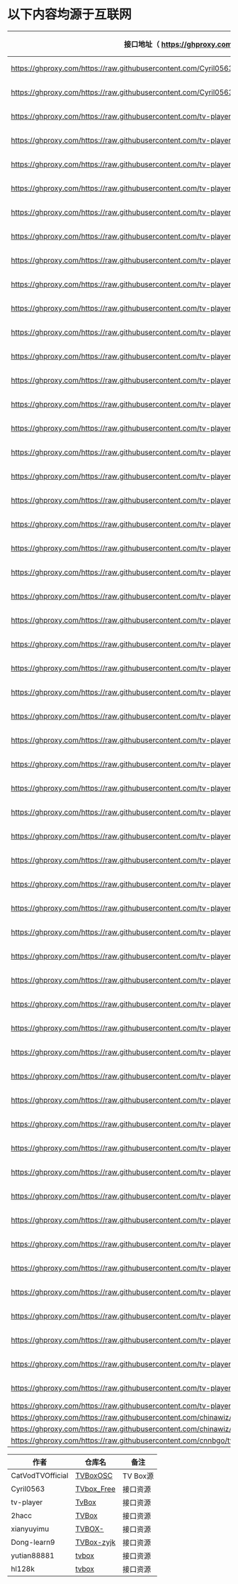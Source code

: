 # 以下内容均源于互联网

接口地址（  https://ghproxy.com/  ）|类型
----|----
https://ghproxy.com/https://raw.githubusercontent.com/Cyril0563/lanjing_live/main/TVbox_Free/biu.txt|影视
https://ghproxy.com/https://raw.githubusercontent.com/Cyril0563/lanjing_live/main/TVbox_Free/tv.txt|影视
https://ghproxy.com/https://raw.githubusercontent.com/tv-player/tvbox-line/main/tv/ptest.json|影视
https://ghproxy.com/https://raw.githubusercontent.com/tv-player/tvbox-line/main/tv/j3zp.json|影视
https://ghproxy.com/https://raw.githubusercontent.com/tv-player/tvbox-line/main/tv/ikbb.json|影视
https://ghproxy.com/https://raw.githubusercontent.com/tv-player/tvbox-line/main/tv/fj.json|影视
https://ghproxy.com/https://raw.githubusercontent.com/tv-player/tvbox-line/main/tv/xymc.json|影视
https://ghproxy.com/https://raw.githubusercontent.com/tv-player/tvbox-line/main/tv/g6qm.json|影视
https://ghproxy.com/https://raw.githubusercontent.com/tv-player/tvbox-line/main/tv/1pw8.json|影视
https://ghproxy.com/https://raw.githubusercontent.com/tv-player/tvbox-line/main/tv/pnzh.json|影视
https://ghproxy.com/https://raw.githubusercontent.com/tv-player/tvbox-line/main/tv/kcel.json|影视
https://ghproxy.com/https://raw.githubusercontent.com/tv-player/tvbox-line/main/tv/pyn.json|影视
https://ghproxy.com/https://raw.githubusercontent.com/tv-player/tvbox-line/main/tv/eib3.json|影视
https://ghproxy.com/https://raw.githubusercontent.com/tv-player/tvbox-line/main/tv/7l7n.json|影视
https://ghproxy.com/https://raw.githubusercontent.com/tv-player/tvbox-line/main/tv/5tbo.json|影视
https://ghproxy.com/https://raw.githubusercontent.com/tv-player/tvbox-line/main/tv/5vdu.json|影视
https://ghproxy.com/https://raw.githubusercontent.com/tv-player/tvbox-line/main/tv/p6w5.json|影视
https://ghproxy.com/https://raw.githubusercontent.com/tv-player/tvbox-line/main/tv/ptest.json|影视
https://ghproxy.com/https://raw.githubusercontent.com/tv-player/tvbox-line/main/tv/j3zp.json|影视
https://ghproxy.com/https://raw.githubusercontent.com/tv-player/tvbox-line/main/tv/ikbb.json|影视
https://ghproxy.com/https://raw.githubusercontent.com/tv-player/tvbox-line/main/tv/fj.json|影视
https://ghproxy.com/https://raw.githubusercontent.com/tv-player/tvbox-line/main/tv/xymc.json|影视
https://ghproxy.com/https://raw.githubusercontent.com/tv-player/tvbox-line/main/tv/g6qm.json|影视
https://ghproxy.com/https://raw.githubusercontent.com/tv-player/tvbox-line/main/tv/1pw8.json|影视
https://ghproxy.com/https://raw.githubusercontent.com/tv-player/tvbox-line/main/tv/pnzh.json|影视
https://ghproxy.com/https://raw.githubusercontent.com/tv-player/tvbox-line/main/tv/kcel.json|影视
https://ghproxy.com/https://raw.githubusercontent.com/tv-player/tvbox-line/main/tv/pyn.json|影视
https://ghproxy.com/https://raw.githubusercontent.com/tv-player/tvbox-line/main/tv/eib3.json|影视
https://ghproxy.com/https://raw.githubusercontent.com/tv-player/tvbox-line/main/tv/7l7n.json|影视
https://ghproxy.com/https://raw.githubusercontent.com/tv-player/tvbox-line/main/tv/5tbo.json|影视
https://ghproxy.com/https://raw.githubusercontent.com/tv-player/tvbox-line/main/tv/5vdu.json|影视
https://ghproxy.com/https://raw.githubusercontent.com/tv-player/tvbox-line/main/tv/p6w5.json|影视
https://ghproxy.com/https://raw.githubusercontent.com/tv-player/tvbox-line/main/tv/hp75.json|影视
https://ghproxy.com/https://raw.githubusercontent.com/tv-player/tvbox-line/main/tv/dy4v.json|影视
https://ghproxy.com/https://raw.githubusercontent.com/tv-player/tvbox-line/main/tv/sky3.json|影视
https://ghproxy.com/https://raw.githubusercontent.com/tv-player/tvbox-line/main/tv/ns66.json|影视
https://ghproxy.com/https://raw.githubusercontent.com/tv-player/tvbox-line/main/tv/fzns.json|影视
https://ghproxy.com/https://raw.githubusercontent.com/tv-player/tvbox-line/main/tv/pb9c.json|影视
https://ghproxy.com/https://raw.githubusercontent.com/tv-player/tvbox-line/main/tv/fuli.json|影视
https://ghproxy.com/https://raw.githubusercontent.com/tv-player/tvbox-line/main/tv/ypfe.json|影视
https://ghproxy.com/https://raw.githubusercontent.com/tv-player/tvbox-line/main/tv/gv97.json|影视
https://ghproxy.com/https://raw.githubusercontent.com/tv-player/tvbox-line/main/tv/489x.json|影视
https://ghproxy.com/https://raw.githubusercontent.com/tv-player/tvbox-line/main/tv/E8plus.json|影视
https://ghproxy.com/https://raw.githubusercontent.com/tv-player/tvbox-line/main/tv/9y1u.json|影视
https://ghproxy.com/https://raw.githubusercontent.com/tv-player/tvbox-line/main/tv/c1tq.json|影视
https://ghproxy.com/https://raw.githubusercontent.com/tv-player/tvbox-line/main/tv/cks2K01.txt|影视
https://ghproxy.com/https://raw.githubusercontent.com/tv-player/tvbox-line/main/tv/65yp.json|影视
https://ghproxy.com/https://raw.githubusercontent.com/tv-player/tvbox-line/main/tv/tvtk.json|影视
https://ghproxy.com/https://raw.githubusercontent.com/tv-player/tvbox-line/main/tv/xafc.json|影视
https://ghproxy.com/https://raw.githubusercontent.com/tv-player/tvbox-line/main/tv/2czs.json|影视
https://ghproxy.com/https://raw.githubusercontent.com/tv-player/tvbox-line/main/tv/0uzc.json|影视
https://ghproxy.com/https://raw.githubusercontent.com/tv-player/tvbox-line/main/tv/1pyf.json|影视
https://ghproxy.com/https://raw.githubusercontent.com/tv-player/tvbox-line/main/tv/nz3b.json|影视
https://ghproxy.com/https://raw.githubusercontent.com/tv-player/tvbox-line/main/tv/cksT3.txt|影视
https://ghproxy.com/https://raw.githubusercontent.com/tv-player/tvbox-line/main/tv/pyniu.txt|影视
https://ghproxy.com/https://raw.githubusercontent.com/tv-player/tvbox-line/main/tv/cks2K01.json|影视
https://ghproxy.com/https://raw.githubusercontent.com/tv-player/tvbox-line/main/tv/q73m.json|fl
https://ghproxy.com/https://raw.githubusercontent.com/chinawiz/tvbox/main/adult-1.json|fl
https://ghproxy.com/https://raw.githubusercontent.com/chinawiz/tvbox/main/adult-2.json|fl
https://ghproxy.com/https://raw.githubusercontent.com/cnnbgo/tvbox/main/x.json|fl

作者|仓库名|备注
----|----|----
CatVodTVOfficial|[TVBoxOSC](https://github.com/CatVodTVOfficial/TVBoxOSC)|TV Box源
Cyril0563|[TVbox_Free](https://github.com/Cyril0563/lanjing_live)|接口资源
tv-player|[TvBox](https://github.com/tv-player/TvBox)|接口资源
2hacc|[TVBox](https://github.com/2hacc/TVBox)|接口资源
xianyuyimu|[TVBOX-](https://github.com/xianyuyimu/TVBOX-)|接口资源
Dong-learn9|[TVBox-zyjk](https://github.com/Dong-learn9/TVBox-zyjk)|接口资源
yutian88881|[tvbox](https://github.com/yutian88881/tvbox)|接口资源
hl128k|[tvbox](https://github.com/hl128k/tvbox)|接口资源
